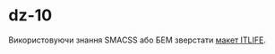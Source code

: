 # dz-10

Використовуючи знання SMACSS або БЕМ зверстати  <a href="https://www.figma.com/file/VzBjv0ge3VjeLIbAsLgfsK/css-methodology" target="_blank">макет ITLIFE</a>.
